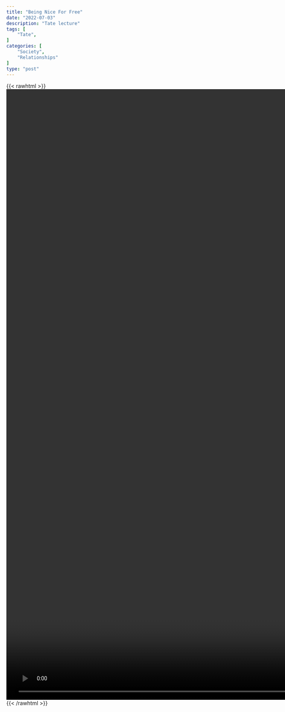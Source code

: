 ```yaml
---
title: "Being Nice For Free"
date: "2022-07-03"
description: "Tate lecture"
tags: [
    "Tate",
]
categories: [
    "Society",
    "Relationships"
]
type: "post"
---
```

{{< rawhtml >}}
    <video style="height:40vh;width:auto" overflow="hidden" controls>
        <source src="https://clips.dev00ps.com/Tate/Andrew%20Tate%20on%20Why%20You%20Shouldn39t%20be%20Nice%20to%20Women.mp4" type="video/mp4"> 
    </video>
{{< /rawhtml >}}

